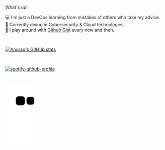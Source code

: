 

<!--
**Phantochi/Phantochi** is a ✨ _special_ ✨ repository because its `README.md` (this file) appears on your GitHub profile.

Here are some ideas to get you started:

💻 I'm developer
🚀 I'm a - and - at -
 I'm a Microsoft MVP
🔥 I'm community leader at -
📝 I'm currently graduating in CyberSecurity
✨ I try to help people who are studying programming on - and -
📫 How to reach me: my site, linkedIn and instagram
-->

What's up! <br/>

💻 I'm just a DevOps learning from mistakes of others who take my advice. <br/>
🚀 Currently diving in Cybersecurity & Cloud technologies. <br/>
📝 I play around with [Github Gist](https://gist.github.com/Aphellirus) every now and then.


<br/>

[![Anurag's GitHub stats](https://github-readme-stats.vercel.app/api?username=Aphellirus)](https://github.com/anuraghazra/github-readme-stats)

<br/>

[![spotify-github-profile](https://spotify-github-profile.vercel.app/api/view?uid=31z6ry3t7gyzbtnyh7jq4pxaacdm&cover_image=true&theme=default&show_offline=false&background_color=121212&bar_color=00ff00&bar_color_cover=false)](https://spotify-github-profile.vercel.app/api/view?uid=31z6ry3t7gyzbtnyh7jq4pxaacdm&redirect=true)

<br/>

![Snake animation](https://github.com/Aphellirus/Aphellirus/blob/output/github-contribution-grid-snake.svg)

<!--Feel free to hit me up on [LinkedIn](Link URL), [Instagram](Link URL), [Link Text](Link URL), [Link Text](Link URL), [Link Text](Link URL)
Languages and tools:
let's rock the future!



